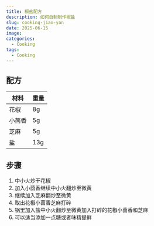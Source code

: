 ```yaml
---
title: 椒盐配方
description: 如何自制制作椒盐
slug: cooking-jiao-yan
date: 2025-06-15
image: 
categories:
  - Cooking
tags:
  - Cooking
---
```



## 配方
| 材料  | 重量  |
| --- | --- |
| 花椒  | 8g  |
| 小茴香 | 5g  |
| 芝麻  | 5g  |
| 盐   | 13g |
## 步骤

1. 中小火炒干花椒
2. 加入小茴香继续中小火翻炒至微黄
3. 继续加入芝麻翻炒至微黄
4. 取出花椒小茴香芝麻打碎
5. 锅里加入盐中小火翻炒至微黄加入打碎的花椒小茴香和芝麻
6. 可以适当添加一点糖或者味精提鲜





